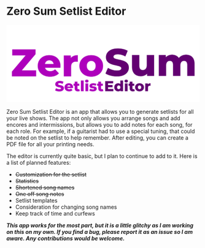 # Zero Sum Setlist Editor

![Logo](logo.png)

Zero Sum Setlist Editor is an app that allows you to generate setlists for all your live shows. The app not only allows you arrange songs and add encores and intermissions, but allows you to add notes for each song, for each role. For example, if a guitarist had to use a special tuning, that could be noted on the setlist to help remember. After editing, you can create a PDF file for all your printing needs.

The editor is currently quite basic, but I plan to continue to add to it. Here is a list of planned features:
- ~~Customization for the setlist~~
- ~~Statistics~~
- ~~Shortened song names~~
- ~~One off song notes~~
- Setlist templates
- Consideration for changing song names
- Keep track of time and curfews

***This app works for the most part, but it is a little glitchy as I am working on this on my own. If you find a bug, please report it as an issue so I am aware. Any contributions would be welcome.***
